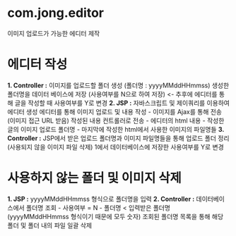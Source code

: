# com.jong.editor
이미지 업로드가 가능한 에디터 제작
 
# 에디터 작성
**1.	Controller	:**	이미지를 업로드할 폴더 생성 (폴더명 : yyyyMMddHHmmss)
							생성한 폴더명을 데이터 베이스에 저장 (사용여부를 N으로 하여 저장)	<-	추후에 에디터를 통해 글을 작성할 때 사용여부를 Y로 변경
**2.	JSP			:** 	자바스크립트 및 제이쿼리를 이용하여 에디터 생성
							에디터를 통해 이미지 업로드 및 내용 작성
								-	이미지를 Ajax를 통해 전송 (이미지 접근 URL 받음)
							작성된 내용 컨트롤러로 전송
								-	에디터의 html 내용
								-	작성한 글의 이미지 업로드 폴더명
								-	마지막에 작성한 html에서 사용한 이미지의 파일명들
**3.	Controller	:**	JSP에서 받은 업로드 폴더명과 이미지 파일명들을 통해 업로드 폴더 정리 (사용되지 않을 이미지 파일 삭제)
							1에서 데이터베이스에 저장한 사용여부를 Y로 변경

# 사용하지 않는 폴더 및 이미지 삭제
**1.	JSP				:**	yyyyMMddHHmmss 형식으로 폴더명을 입력
**2.	Controller	:**	데이터베이스에서 폴더명 조회
								-	사용여부 = N
								-	폴더명 < 입력받은 폴더명 (yyyyMMddHHmmss 형식이기 때문에 모두 숫자)
							조회된 폴더명 목록을 통해 해당 폴더 및 폴더 내의 파일 일괄 삭제
